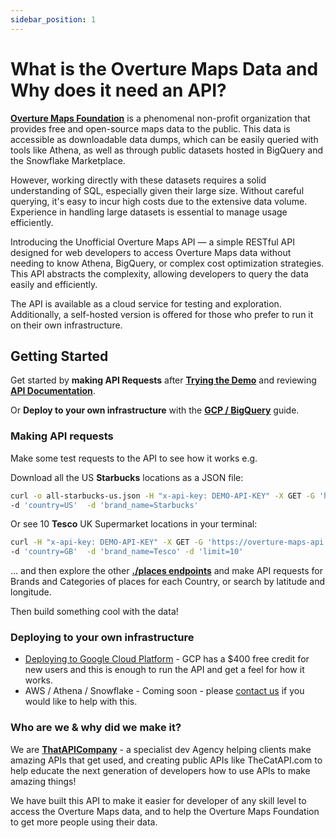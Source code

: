 ```yaml
---
sidebar_position: 1
---
```


# What is the Overture Maps Data and Why does it need an API?

**[Overture Maps Foundation](https://overturemaps.org/)** is a phenomenal non-profit organization that provides free and open-source maps data to the public. This data is accessible as downloadable data dumps, which can be easily queried with tools like Athena, as well as through public datasets hosted in BigQuery and the Snowflake Marketplace.

However, working directly with these datasets requires a solid understanding of SQL, especially given their large size. Without careful querying, it's easy to incur high costs due to the extensive data volume. Experience in handling large datasets is essential to manage usage efficiently.

Introducing the Unofficial Overture Maps API — a simple RESTful API designed for web developers to access Overture Maps data without needing to know Athena, BigQuery, or complex cost optimization strategies. This API abstracts the complexity, allowing developers to query the data easily and efficiently.

The API is available as a cloud service for testing and exploration. Additionally, a self-hosted version is offered for those who prefer to run it on their own infrastructure.

## Getting Started

Get started by **making API Requests** after **[Trying the Demo](../demo)** and reviewing **[API Documentation](../reference)**.

Or **Deploy to your own infrastructure** with the **[GCP / BigQuery](./deploy-to-gcp)** guide.

### Making API requests

Make some test requests to the API to see how it works e.g.

Download all the US **Starbucks** locations as a JSON file:

```bash
curl -o all-starbucks-us.json -H "x-api-key: DEMO-API-KEY" -X GET -G 'https://overture-maps-api.thatapicompany.com/places'  \
-d 'country=US'  -d 'brand_name=Starbucks'
```

Or see 10 **Tesco** UK Supermarket locations in your terminal:

```bash
curl -H "x-api-key: DEMO-API-KEY" -X GET -G 'https://overture-maps-api.thatapicompany.com/places' \
-d 'country=GB'  -d 'brand_name=Tesco' -d 'limit=10'
```

... and then explore the other **[./places endpoints](./api-endpoints/places)** and make API requests for Brands and Categories of places for each Country, or search by latitude and longitude.

Then build something cool with the data!

### Deploying to your own infrastructure

- [Deploying to Google Cloud Platform](./deploy-to-gcp/) - GCP has a $400 free credit for new users and this is enough to run the API and get a feel for how it works.
- AWS / Athena / Snowflake - Coming soon - please [contact us](mailto:aden@thatapicompany.com) if you would like to help with this.

### Who are we & why did we make it?

We are **[ThatAPICompany](https://thatapicompany.com/)** - a specialist dev Agency helping clients make amazing APIs that get used, and creating public APIs like TheCatAPI.com to help educate the next generation of developers how to use APIs to make amazing things!

We have built this API to make it easier for developer of any skill level to access the Overture Maps data, and to help the Overture Maps Foundation to get more people using their data.
